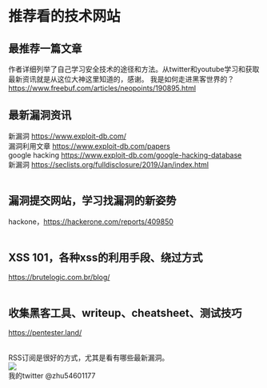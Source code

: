 # 推荐看的技术网站

## 最推荐一篇文章
作者详细列举了自己学习安全技术的途径和方法。从twitter和youtube学习和获取最新资讯就是从这位大神这里知道的，感谢。
我是如何走进黑客世界的？https://www.freebuf.com/articles/neopoints/190895.html<br/>

## 最新漏洞资讯
新漏洞 https://www.exploit-db.com/<br/>
漏洞利用文章 https://www.exploit-db.com/papers<br/>
google hacking https://www.exploit-db.com/google-hacking-database<br/>
新漏洞 https://seclists.org/fulldisclosure/2019/Jan/index.html<br/><br/>


## 漏洞提交网站，学习找漏洞的新姿势
hackone，https://hackerone.com/reports/409850<br/><br/>

## XSS 101，各种xss的利用手段、绕过方式
https://brutelogic.com.br/blog/<br/><br/>


## 收集黑客工具、writeup、cheatsheet、测试技巧
https://pentester.land/<br/><br/>


RSS订阅是很好的方式，尤其是看有哪些最新漏洞。<br/>
![](https://pbs.twimg.com/media/D2KaQs6UgAAjezU.jpg)<br/>
我的twitter @zhu54601177
